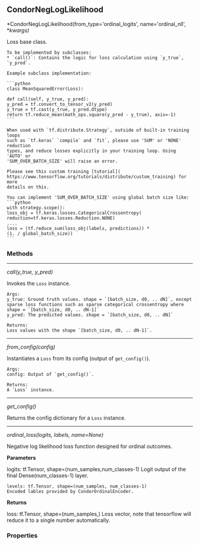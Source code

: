 ## CondorNegLogLikelihood

*CondorNegLogLikelihood(from_type='ordinal_logits', name='ordinal_nll', **kwargs)*

Loss base class.

    To be implemented by subclasses:
    * `call()`: Contains the logic for loss calculation using `y_true`, `y_pred`.

    Example subclass implementation:

    ```python
    class MeanSquaredError(Loss):

    def call(self, y_true, y_pred):
    y_pred = tf.convert_to_tensor_v2(y_pred)
    y_true = tf.cast(y_true, y_pred.dtype)
    return tf.reduce_mean(math_ops.square(y_pred - y_true), axis=-1)
    ```

    When used with `tf.distribute.Strategy`, outside of built-in training loops
    such as `tf.keras` `compile` and `fit`, please use 'SUM' or 'NONE' reduction
    types, and reduce losses explicitly in your training loop. Using 'AUTO' or
    'SUM_OVER_BATCH_SIZE' will raise an error.

    Please see this custom training [tutorial](
    https://www.tensorflow.org/tutorials/distribute/custom_training) for more
    details on this.

    You can implement 'SUM_OVER_BATCH_SIZE' using global batch size like:
    ```python
    with strategy.scope():
    loss_obj = tf.keras.losses.CategoricalCrossentropy(
    reduction=tf.keras.losses.Reduction.NONE)
    ....
    loss = (tf.reduce_sum(loss_obj(labels, predictions)) *
    (1. / global_batch_size))
    ```

### Methods

<hr>

*call(y_true, y_pred)*

Invokes the `Loss` instance.

    Args:
    y_true: Ground truth values. shape = `[batch_size, d0, .. dN]`, except
    sparse loss functions such as sparse categorical crossentropy where
    shape = `[batch_size, d0, .. dN-1]`
    y_pred: The predicted values. shape = `[batch_size, d0, .. dN]`

    Returns:
    Loss values with the shape `[batch_size, d0, .. dN-1]`.

<hr>

*from_config(config)*

Instantiates a `Loss` from its config (output of `get_config()`).

    Args:
    config: Output of `get_config()`.

    Returns:
    A `Loss` instance.

<hr>

*get_config()*

Returns the config dictionary for a `Loss` instance.

<hr>

*ordinal_loss(logits, labels, name=None)*

Negative log likelihood loss function designed for ordinal outcomes.

**Parameters**

logits: tf.Tensor, shape=(num_samples,num_classes-1)
    Logit output of the final Dense(num_classes-1) layer.

    levels: tf.Tensor, shape=(num_samples, num_classes-1)
    Encoded lables provided by CondorOrdinalEncoder.

**Returns**

loss: tf.Tensor, shape=(num_samples,)
    Loss vector, note that tensorflow will reduce it to a single number
    automatically.

### Properties

